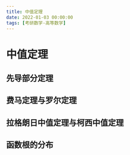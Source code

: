 ```yaml
---
title: 中值定理
date: 2022-01-03 00:00:00
tags: [考研数学-高等数学]
---
```


# 中值定理

## 先导部分定理

## 费马定理与罗尔定理

## 拉格朗日中值定理与柯西中值定理

## 函数根的分布